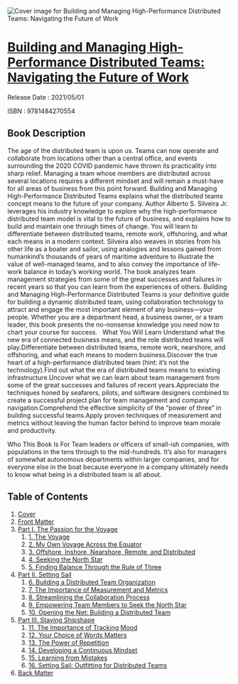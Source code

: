 ![Cover image for Building and Managing High-Performance Distributed Teams: Navigating the Future of Work](https://imgdetail.ebookreading.net/cover/cover/202109/EB9781484270554.jpg)

[Building and Managing High-Performance Distributed Teams: Navigating the Future of Work](https://ebookreading.net/view/book/Building+and+Managing+High-Performance+Distributed+Teams%3A+Navigating+the+Future+of+Work-EB9781484270554_1.html "Building and Managing High-Performance Distributed Teams: Navigating the Future of Work")
====================================================================================================================

Release Date : 2021/05/01

ISBN : 9781484270554

Book Description
-----------------

The age of the distributed team is upon us. Teams can now operate and collaborate from locations other than a central office, and events surrounding the 2020 COVID pandemic have thrown its practicality into sharp relief. Managing a team whose members are distributed across several locations requires a different mindset and will remain a must-have for all areas of business from this point forward.
Building and Managing High-Performance Distributed Teams explains what the distributed teams concept means to the future of your company. Author Alberto S. Silveira Jr. leverages his industry knowledge to explore why the high-performance distributed team model is vital to the future of business, and explains how to build and maintain one through times of change. You will learn to differentiate between distributed teams, remote work, offshoring, and what each means in a modern context. Silveira also weaves in stories from his other life as a boater and sailor, using analogies and lessons gained from humankind’s thousands of years of maritime adventure to illustrate the value of well-managed teams, and to also convey the importance of life-work balance in today’s working world.
The book analyzes team management strategies from some of the great successes and failures in recent years so that you can learn from the experiences of others. Building and Managing High-Performance Distributed Teams is your definitive guide for building a dynamic distributed team, using collaboration technology to attract and engage the most important element of any business—your people. Whether you are a department head, a business owner, or a team leader, this book presents the no-nonsense knowledge you need now to chart your course for success.
&nbsp;
What You Will Learn
Understand what the new era of connected business means, and the role distributed teams will play.Differentiate between distributed teams, remote work, nearshore, and offshoring, and what each means to modern business.Discover the true heart of a high-performance distributed team (hint: it’s not the technology).Find out what the era of distributed teams means to existing infrastructure.Uncover what we can learn about team management from some of the great successes and failures of recent years.Appreciate the techniques honed by seafarers, pilots, and software designers combined to create a successful project plan for team management and company navigation.Comprehend the effective simplicity of the “power of three” in building successful teams.Apply proven techniques of measurement and metrics without leaving the human factor behind to improve team morale and productivity. 

Who This Book Is For
Team leaders or officers of small-ish companies, with populations in the tens through to the mid-hundreds. It’s also for managers of somewhat autonomous departments within larger companies, and for everyone else in the boat because everyone in a company ultimately needs to know what being in a distributed team is all about.


Table of Contents
-----------------

1. [Cover](https://ebookreading.net/view/book/Building+and+Managing+High-Performance+Distributed+Teams%3A+Navigating+the+Future+of+Work-EB9781484270554_1.html)
1. [Front Matter](https://ebookreading.net/view/book/Building+and+Managing+High-Performance+Distributed+Teams%3A+Navigating+the+Future+of+Work-EB9781484270554_2.html)
1. [Part I. The Passion for the Voyage](https://ebookreading.net/view/book/Building+and+Managing+High-Performance+Distributed+Teams%3A+Navigating+the+Future+of+Work-EB9781484270554_3.html)
    1. [1.&nbsp;The Voyage](https://ebookreading.net/view/book/Building+and+Managing+High-Performance+Distributed+Teams%3A+Navigating+the+Future+of+Work-EB9781484270554_4.html)
    1. [2.&nbsp;My Own Voyage Across the Equator](https://ebookreading.net/view/book/Building+and+Managing+High-Performance+Distributed+Teams%3A+Navigating+the+Future+of+Work-EB9781484270554_5.html)
    1. [3.&nbsp;Offshore, Inshore, Nearshore, Remote, and Distributed](https://ebookreading.net/view/book/Building+and+Managing+High-Performance+Distributed+Teams%3A+Navigating+the+Future+of+Work-EB9781484270554_6.html)
    1. [4.&nbsp;Seeking the North Star](https://ebookreading.net/view/book/Building+and+Managing+High-Performance+Distributed+Teams%3A+Navigating+the+Future+of+Work-EB9781484270554_7.html)
    1. [5.&nbsp;Finding Balance Through the Rule of Three](https://ebookreading.net/view/book/Building+and+Managing+High-Performance+Distributed+Teams%3A+Navigating+the+Future+of+Work-EB9781484270554_8.html)
1. [Part II. Setting Sail](https://ebookreading.net/view/book/Building+and+Managing+High-Performance+Distributed+Teams%3A+Navigating+the+Future+of+Work-EB9781484270554_9.html)
    1. [6.&nbsp;Building a Distributed Team Organization](https://ebookreading.net/view/book/Building+and+Managing+High-Performance+Distributed+Teams%3A+Navigating+the+Future+of+Work-EB9781484270554_10.html)
    1. [7.&nbsp;The Importance of Measurement and Metrics](https://ebookreading.net/view/book/Building+and+Managing+High-Performance+Distributed+Teams%3A+Navigating+the+Future+of+Work-EB9781484270554_11.html)
    1. [8.&nbsp;Streamlining the Collaboration Process](https://ebookreading.net/view/book/Building+and+Managing+High-Performance+Distributed+Teams%3A+Navigating+the+Future+of+Work-EB9781484270554_12.html)
    1. [9.&nbsp;Empowering Team Members to Seek the North Star](https://ebookreading.net/view/book/Building+and+Managing+High-Performance+Distributed+Teams%3A+Navigating+the+Future+of+Work-EB9781484270554_13.html)
    1. [10.&nbsp;Opening the Net: Building a Distributed Team](https://ebookreading.net/view/book/Building+and+Managing+High-Performance+Distributed+Teams%3A+Navigating+the+Future+of+Work-EB9781484270554_14.html)
1. [Part III. Staying Shipshape](https://ebookreading.net/view/book/Building+and+Managing+High-Performance+Distributed+Teams%3A+Navigating+the+Future+of+Work-EB9781484270554_15.html)
    1. [11.&nbsp;The Importance of Tracking Mood](https://ebookreading.net/view/book/Building+and+Managing+High-Performance+Distributed+Teams%3A+Navigating+the+Future+of+Work-EB9781484270554_16.html)
    1. [12.&nbsp;Your Choice of Words Matters](https://ebookreading.net/view/book/Building+and+Managing+High-Performance+Distributed+Teams%3A+Navigating+the+Future+of+Work-EB9781484270554_17.html)
    1. [13.&nbsp;The Power of Repetition](https://ebookreading.net/view/book/Building+and+Managing+High-Performance+Distributed+Teams%3A+Navigating+the+Future+of+Work-EB9781484270554_18.html)
    1. [14.&nbsp;Developing a Continuous Mindset](https://ebookreading.net/view/book/Building+and+Managing+High-Performance+Distributed+Teams%3A+Navigating+the+Future+of+Work-EB9781484270554_19.html)
    1. [15.&nbsp;Learning from Mistakes](https://ebookreading.net/view/book/Building+and+Managing+High-Performance+Distributed+Teams%3A+Navigating+the+Future+of+Work-EB9781484270554_20.html)
    1. [16.&nbsp;Setting Sail: Outfitting for Distributed Teams](https://ebookreading.net/view/book/Building+and+Managing+High-Performance+Distributed+Teams%3A+Navigating+the+Future+of+Work-EB9781484270554_21.html)
1. [Back Matter](https://ebookreading.net/view/book/Building+and+Managing+High-Performance+Distributed+Teams%3A+Navigating+the+Future+of+Work-EB9781484270554_22.html)
